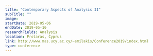 ```yaml
---
title: "Contemporary Aspects of Analysis II"
subTitle: ""
image:
startDate: 2019-05-06
endDate: 2019-05-10
researchFields: Analysis
location: Protaras, Cyprus
link: http://www.mas.ucy.ac.cy/~emilakis/Conference2019/index.html
type: conference
---
```

